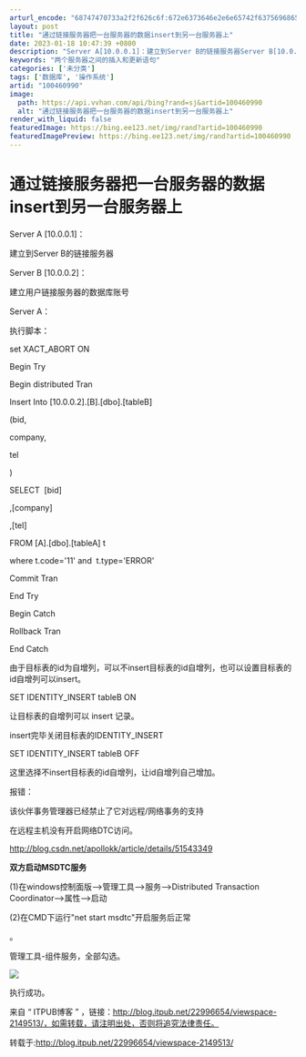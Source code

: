 ```yaml
---
arturl_encode: "68747470733a2f2f626c6f:672e6373646e2e6e65742f63756968656e676a75383933332f:61727469636c652f64657461696c732f313030343630393930"
layout: post
title: "通过链接服务器把一台服务器的数据insert到另一台服务器上"
date: 2023-01-18 10:47:39 +0800
description: "Server A[10.0.0.1]：建立到Server B的链接服务器Server B[10.0."
keywords: "两个服务器之间的插入和更新语句"
categories: ['未分类']
tags: ['数据库', '操作系统']
artid: "100460990"
image:
  path: https://api.vvhan.com/api/bing?rand=sj&artid=100460990
  alt: "通过链接服务器把一台服务器的数据insert到另一台服务器上"
render_with_liquid: false
featuredImage: https://bing.ee123.net/img/rand?artid=100460990
featuredImagePreview: https://bing.ee123.net/img/rand?artid=100460990
---
```


# 通过链接服务器把一台服务器的数据insert到另一台服务器上

Server A
[10.0.0.1]：
  
建立到Server B的链接服务器
  
  
Server B
[10.0.0.2]：
  
建立用户链接服务器的数据库账号
  
  
Server A：
  
执行脚本：
  
set XACT\_ABORT ON
  
Begin Try
  
Begin distributed Tran
  
Insert Into [10.0.0.2].[B].[dbo].[tableB]
  
(bid,
  
company,
  
tel
  
)
  
  
SELECT  [bid]
  
,[company]
  
,[tel]
  
FROM [A].[dbo].[tableA] t
  
where t.code='11' and  t.type='ERROR'
  
  
Commit Tran
  
End Try
  
  
Begin Catch
  
Rollback Tran
  
End Catch
  
  
由于目标表的id为自增列，可以不insert目标表的id自增列，也可以设置目标表的id自增列可以insert。
  

SET IDENTITY\_INSERT tableB ON

让目标表的自增列可以
insert
记录。

insert完毕关闭目标表的IDENTITY\_INSERT

SET IDENTITY\_INSERT tableB OFF

  
这里选择不insert目标表的id自增列，让id自增列自己增加。
  
  
报错：
  

该伙伴事务管理器已经禁止了它对远程/网络事务的支持
  
  

在远程主机没有开启网络DTC访问。
  

http://blog.csdn.net/apollokk/article/details/51543349
  
  
**双方启动MSDTC服务**
  

(1)在windows控制面版-->管理工具-->服务-->Distributed Transaction Coordinator-->属性-->启动

(2)在CMD下运行"net start msdtc"开启服务后正常

。

  

管理工具-组件服务，全部勾选。
  
![](//img.blog.itpub.net/blog/attachment/201712/29/22996654_1514537688O0O3.png?x-oss-process=style/bb)
  
执行成功。
  
  

来自 “ ITPUB博客 ” ，链接：http://blog.itpub.net/22996654/viewspace-2149513/，如需转载，请注明出处，否则将追究法律责任。

转载于:http://blog.itpub.net/22996654/viewspace-2149513/